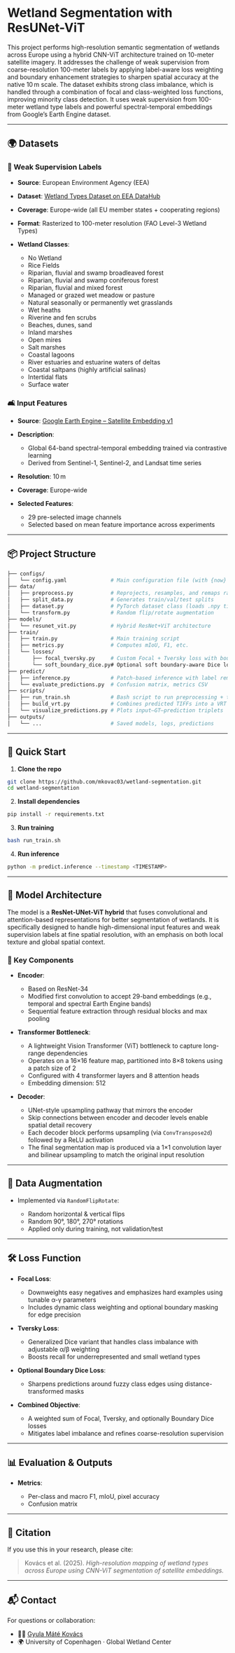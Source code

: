# Wetland Segmentation with ResUNet-ViT

This project performs high-resolution semantic segmentation of wetlands across Europe using a hybrid CNN-ViT architecture trained on 10-meter satellite imagery. It addresses the challenge of weak supervision from coarse-resolution 100-meter labels by applying label-aware loss weighting and boundary enhancement strategies to sharpen spatial accuracy at the native 10 m scale. The dataset exhibits strong class imbalance, which is handled through a combination of focal and class-weighted loss functions, improving minority class detection. It uses weak supervision from 100-meter wetland type labels and powerful spectral-temporal embeddings from Google’s Earth Engine dataset.

---

## 🌍 Datasets

### 🏣 Weak Supervision Labels

* **Source**: European Environment Agency (EEA)
* **Dataset**: [Wetland Types Dataset on EEA DataHub](https://www.eea.europa.eu/en/datahub/datahubitem-view/b9399908-557a-47a8-954a-958dabeaf1b6)
* **Coverage**: Europe-wide (all EU member states + cooperating regions)
* **Format**: Rasterized to 100-meter resolution (FAO Level-3 Wetland Types)
* **Wetland Classes**:

  * No Wetland
  * Rice Fields
  * Riparian, fluvial and swamp broadleaved forest
  * Riparian, fluvial and swamp coniferous forest
  * Riparian, fluvial and mixed forest
  * Managed or grazed wet meadow or pasture
  * Natural seasonally or permanently wet grasslands
  * Wet heaths
  * Riverine and fen scrubs
  * Beaches, dunes, sand
  * Inland marshes
  * Open mires
  * Salt marshes
  * Coastal lagoons
  * River estuaries and estuarine waters of deltas
  * Coastal saltpans (highly artificial salinas)
  * Intertidal flats
  * Surface water

### 🛋️ Input Features

* **Source**: [Google Earth Engine – Satellite Embedding v1](https://developers.google.com/earth-engine/datasets/catalog/GOOGLE_SATELLITE_EMBEDDING_V1_ANNUAL)
* **Description**:

  * Global 64-band spectral-temporal embedding trained via contrastive learning
  * Derived from Sentinel-1, Sentinel-2, and Landsat time series
* **Resolution**: 10 m
* **Coverage**: Europe-wide
* **Selected Features**:

  * 29 pre-selected image channels
  * Selected based on mean feature importance across experiments

---

## 📦 Project Structure

```bash
├── configs/
│   └── config.yaml              # Main configuration file (with {now} placeholders)
├── data/
│   ├── preprocess.py            # Reprojects, resamples, and remaps raster inputs
│   ├── split_data.py            # Generates train/val/test splits
│   ├── dataset.py               # PyTorch dataset class (loads .npy tiles)
│   └── transform.py             # Random flip/rotate augmentation
├── models/
│   └── resunet_vit.py           # Hybrid ResNet+ViT architecture
├── train/
│   ├── train.py                 # Main training script
│   ├── metrics.py               # Computes mIoU, F1, etc.
│   └── losses/
│       ├── focal_tversky.py     # Custom Focal + Tversky loss with boundary masking
│       └── soft_boundary_dice.py# Optional soft boundary-aware Dice loss
├── predict/
│   ├── inference.py             # Patch-based inference with label remapping
│   └── evaluate_predictions.py  # Confusion matrix, metrics CSV
├── scripts/
│   ├── run_train.sh             # Bash script to run preprocessing + training
│   ├── build_vrt.py             # Combines predicted TIFFs into a VRT mosaic
│   └── visualize_predictions.py # Plots input–GT–prediction triplets
├── outputs/
│   └── ...                      # Saved models, logs, predictions
```

---

## 🚀 Quick Start

1. **Clone the repo**

```bash
git clone https://github.com/mkovac03/wetland-segmentation.git
cd wetland-segmentation
```

2. **Install dependencies**

```bash
pip install -r requirements.txt
```

3. **Run training**

```bash
bash run_train.sh
```

4. **Run inference**

```bash
python -m predict.inference --timestamp <TIMESTAMP>
```

---

## 🧠 Model Architecture

The model is a **ResNet-UNet-ViT hybrid** that fuses convolutional and attention-based representations for better segmentation of wetlands. It is specifically designed to handle high-dimensional input features and weak supervision labels at fine spatial resolution, with an emphasis on both local texture and global spatial context.

### 🔧 Key Components

* **Encoder**:

  * Based on ResNet-34
  * Modified first convolution to accept 29-band embeddings (e.g., temporal and spectral Earth Engine bands)
  * Sequential feature extraction through residual blocks and max pooling

* **Transformer Bottleneck**:

  * A lightweight Vision Transformer (ViT) bottleneck to capture long-range dependencies
  * Operates on a 16×16 feature map, partitioned into 8×8 tokens using a patch size of 2
  * Configured with 4 transformer layers and 8 attention heads
  * Embedding dimension: 512

* **Decoder**:

  * UNet-style upsampling pathway that mirrors the encoder
  * Skip connections between encoder and decoder levels enable spatial detail recovery
  * Each decoder block performs upsampling (via `ConvTranspose2d`) followed by a ReLU activation
  * The final segmentation map is produced via a 1×1 convolution layer and bilinear upsampling to match the original input resolution

---

## 🧪 Data Augmentation

* Implemented via `RandomFlipRotate`:

  * Random horizontal & vertical flips
  * Random 90°, 180°, 270° rotations
  * Applied only during training, not validation/test

---

## 🛠️ Loss Function

* **Focal Loss**:

  * Downweights easy negatives and emphasizes hard examples using tunable α-γ parameters
  * Includes dynamic class weighting and optional boundary masking for edge precision

* **Tversky Loss**:

  * Generalized Dice variant that handles class imbalance with adjustable α/β weighting
  * Boosts recall for underrepresented and small wetland types

* **Optional Boundary Dice Loss**:

  * Sharpens predictions around fuzzy class edges using distance-transformed masks

* **Combined Objective**:

  * A weighted sum of Focal, Tversky, and optionally Boundary Dice losses
  * Mitigates label imbalance and refines coarse-resolution supervision

---

## 📊 Evaluation & Outputs

* **Metrics**:

  * Per-class and macro F1, mIoU, pixel accuracy
  * Confusion matrix

---

## 📍 Citation

If you use this in your research, please cite:

> Kovács et al. (2025). *High-resolution mapping of wetland types across Europe using CNN-ViT segmentation of satellite embeddings.*

---

## 📬 Contact

For questions or collaboration:

* 🧑‍💻 [Gyula Máté Kovács](https://github.com/mkovac03)
* 🌍 University of Copenhagen · Global Wetland Center
